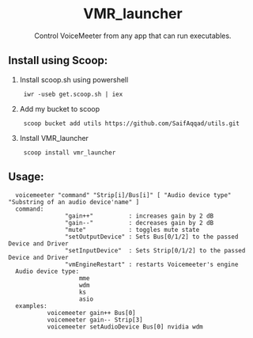 <h1 align="center">
  VMR_launcher
</h1>
<p align="center">
 Control VoiceMeeter from any app that can run executables.
</p>

## Install using Scoop:

1. Install scoop.sh using powershell
    
        iwr -useb get.scoop.sh | iex
2. Add my bucket to scoop
        
        scoop bucket add utils https://github.com/SaifAqqad/utils.git
3. Install VMR_launcher

        scoop install vmr_launcher

## Usage: 
      voicemeeter "command" "Strip[i]/Bus[i]" [ "Audio device type" "Substring of an audio device'name" ]
      command: 
                    "gain++"          : increases gain by 2 dB
                    "gain--"          : decreases gain by 2 dB
                    "mute"            : toggles mute state
                    "setOutputDevice" : Sets Bus[0/1/2] to the passed Device and Driver
                    "setInputDevice"  : Sets Strip[0/1/2] to the passed Device and Driver
                    "vmEngineRestart" : restarts Voicemeeter's engine
      Audio device type: 
                        mme
                        wdm
                        ks
                        asio
      examples:
               voicemeeter gain++ Bus[0]   
               voicemeeter gain-- Strip[3] 
               voicemeeter setAudioDevice Bus[0] nvidia wdm
